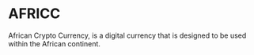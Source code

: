 # AFRICC
 African Crypto Currency, is a digital currency that is designed to be used within the African continent.
